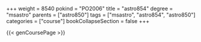 +++
weight = 8540
pokind = "PO2006"
title = "astro854"
degree = "msastro"
parents = ["astro850"]
tags = ["msastro", "astro854", "astro850"]
categories = ["course"]
bookCollapseSection = false
+++

{{< genCoursePage >}}
